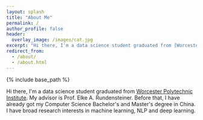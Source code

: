 ```yaml
---
layout: splash
title: "About Me"
permalink: /
author_profile: false
header: 
  overlay_image: /images/cat.jpg
excerpt: "Hi there, I'm a data science student graduated from [Worcester Polytechnic Institute](https://www.wpi.edu/). My advisor is Prof. Elke A. Rundensteiner. Before that, I have already got my Computer Science Bachelor's and Master's degree in China. I have broad research interests in machine learning, NLP and deep learning."
redirect_from: 
  - /about/
  - /about.html
---
```

{% include base_path %}

Hi there, I'm a data science student graduated from [Worcester Polytechnic Institute](https://www.wpi.edu/). My advisor is Prof. Elke A. Rundensteiner. Before that, I have already got my Computer Science Bachelor's and Master's degree in China. I have broad research interests in machine learning, NLP and deep learning. 
